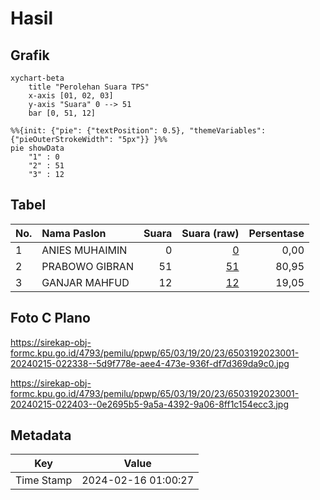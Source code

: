 # Hasil

## Grafik

```mermaid
xychart-beta
    title "Perolehan Suara TPS"
    x-axis [01, 02, 03]
    y-axis "Suara" 0 --> 51
    bar [0, 51, 12]
```

```mermaid
%%{init: {"pie": {"textPosition": 0.5}, "themeVariables": {"pieOuterStrokeWidth": "5px"}} }%%
pie showData
    "1" : 0
    "2" : 51
    "3" : 12
```

## Tabel

| No. | Nama Paslon    | Suara | Suara (raw) | Persentase |
|:--- |:-------------- | -----:| -----------:| ----------:|
| 1   | ANIES MUHAIMIN | 0     | [0][p-1]    | 0,00       |
| 2   | PRABOWO GIBRAN | 51    | [51][p-2]   | 80,95      |
| 3   | GANJAR MAHFUD  | 12    | [12][p-3]   | 19,05      |


[p-1]: https://github.com/gigit-pemilu/pemilu-2024-65-kalimantan-utara/blob/main/pilpres/hitung-suara/sub/65-kalimantan-utara/sub/03-nunukan/sub/19-krayan-barat/sub/2023-pa'-pani/sub/001-tps/sub/paslon-1.txt
[p-2]: https://github.com/gigit-pemilu/pemilu-2024-65-kalimantan-utara/blob/main/pilpres/hitung-suara/sub/65-kalimantan-utara/sub/03-nunukan/sub/19-krayan-barat/sub/2023-pa'-pani/sub/001-tps/sub/paslon-2.txt
[p-3]: https://github.com/gigit-pemilu/pemilu-2024-65-kalimantan-utara/blob/main/pilpres/hitung-suara/sub/65-kalimantan-utara/sub/03-nunukan/sub/19-krayan-barat/sub/2023-pa'-pani/sub/001-tps/sub/paslon-3.txt

## Foto C Plano

https://sirekap-obj-formc.kpu.go.id/4793/pemilu/ppwp/65/03/19/20/23/6503192023001-20240215-022338--5d9f778e-aee4-473e-936f-df7d369da9c0.jpg

https://sirekap-obj-formc.kpu.go.id/4793/pemilu/ppwp/65/03/19/20/23/6503192023001-20240215-022403--0e2695b5-9a5a-4392-9a06-8ff1c154ecc3.jpg


## Metadata

| Key        | Value               |
| ---------- | ------------------- |
| Time Stamp | 2024-02-16 01:00:27 |



